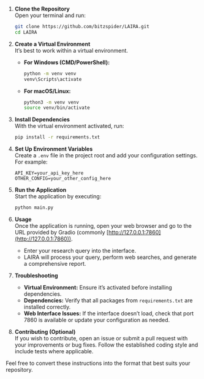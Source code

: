 1. **Clone the Repository**  
   Open your terminal and run:  
   ```bash
   git clone https://github.com/bitzspider/LAIRA.git
   cd LAIRA
   ```

2. **Create a Virtual Environment**  
   It’s best to work within a virtual environment.  
   - **For Windows (CMD/PowerShell):**  
     ```bash
     python -m venv venv
     venv\Scripts\activate
     ```  
   - **For macOS/Linux:**  
     ```bash
     python3 -m venv venv
     source venv/bin/activate
     ```

3. **Install Dependencies**  
   With the virtual environment activated, run:  
   ```bash
   pip install -r requirements.txt
   ```

4. **Set Up Environment Variables**  
   Create a `.env` file in the project root and add your configuration settings. For example:  
   ```env
   API_KEY=your_api_key_here
   OTHER_CONFIG=your_other_config_here
   ```

5. **Run the Application**  
   Start the application by executing:  
   ```bash
   python main.py
   ```

6. **Usage**  
   Once the application is running, open your web browser and go to the URL provided by Gradio (commonly [http://127.0.0.1:7860](http://127.0.0.1:7860)).  
   - Enter your research query into the interface.  
   - LAIRA will process your query, perform web searches, and generate a comprehensive report.

7. **Troubleshooting**  
   - **Virtual Environment:** Ensure it’s activated before installing dependencies.  
   - **Dependencies:** Verify that all packages from `requirements.txt` are installed correctly.  
   - **Web Interface Issues:** If the interface doesn’t load, check that port 7860 is available or update your configuration as needed.

8. **Contributing (Optional)**  
   If you wish to contribute, open an issue or submit a pull request with your improvements or bug fixes. Follow the established coding style and include tests where applicable.

Feel free to convert these instructions into the format that best suits your repository.
